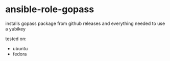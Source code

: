 # ansible-role-gopass

installs gopass package from github releases and everything needed to use a yubikey

tested on:
* ubuntu
* fedora
